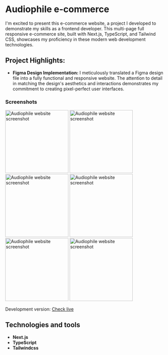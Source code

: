 # Audiophile e-commerce

I'm excited to present this e-commerce website, a project I developed to demonstrate my skills as a frontend developer. This multi-page full responsive e-commerce site, built with Next.js, TypeScript, and Tailwind CSS, showcases my proficiency in these modern web development technologies.

## Project Highlights:

- **Figma Design Implementation:** I meticulously translated a Figma design file into a fully functional and responsive website. The attention to detail in matching the design's aesthetics and interactions demonstrates my commitment to creating pixel-perfect user interfaces.



### Screenshots

<img src="https://i.ibb.co/cygxFD2/desktop-1.png" alt="Audiophile website screenshot" width="200" />
<img src="https://i.ibb.co/bsJmpwt/tablet-1.png" alt="Audiophile website screenshot" width="200" />
<img src="https://i.ibb.co/wCDmVKS/desktop-2.png" alt="Audiophile website screenshot" width="200" />
<img src="https://i.ibb.co/s2wSBJY/desktop-4.png" alt="Audiophile website screenshot" width="200" />
<img src="https://i.ibb.co/JjyhKsg/mobile-3.png" alt="Audiophile website screenshot" width="200" />
<img src="https://i.ibb.co/jzthWRT/mobile-2.png" alt="Audiophile website screenshot" width="200" />


Development version: 
[Check live](https://audiophile-website-pologora.vercel.app/)



## Technologies and tools
- **Next.js**
- **TypeScript**
- **Tailwindcss**
